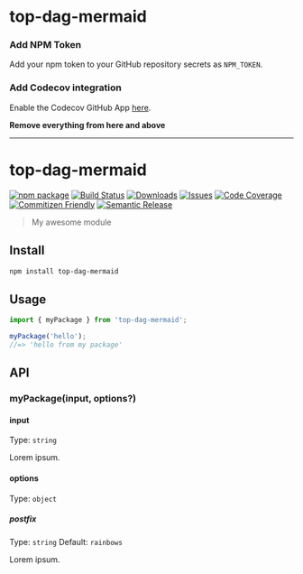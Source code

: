 # top-dag-mermaid

### Add NPM Token

Add your npm token to your GitHub repository secrets as `NPM_TOKEN`.

### Add Codecov integration

Enable the Codecov GitHub App [here](https://github.com/apps/codecov).

**Remove everything from here and above**

---

# top-dag-mermaid

[![npm package][npm-img]][npm-url]
[![Build Status][build-img]][build-url]
[![Downloads][downloads-img]][downloads-url]
[![Issues][issues-img]][issues-url]
[![Code Coverage][codecov-img]][codecov-url]
[![Commitizen Friendly][commitizen-img]][commitizen-url]
[![Semantic Release][semantic-release-img]][semantic-release-url]

> My awesome module

## Install

```bash
npm install top-dag-mermaid
```

## Usage

```ts
import { myPackage } from 'top-dag-mermaid';

myPackage('hello');
//=> 'hello from my package'
```

## API

### myPackage(input, options?)

#### input

Type: `string`

Lorem ipsum.

#### options

Type: `object`

##### postfix

Type: `string`
Default: `rainbows`

Lorem ipsum.

[build-img]:https://github.com/stevenwbass/top-dag-mermaid/actions/workflows/release.yml/badge.svg
[build-url]:https://github.com/stevenwbass/top-dag-mermaid/actions/workflows/release.yml
[downloads-img]:https://img.shields.io/npm/dt/top-dag-mermaid
[downloads-url]:https://www.npmtrends.com/top-dag-mermaid
[npm-img]:https://img.shields.io/npm/v/top-dag-mermaid
[npm-url]:https://www.npmjs.com/package/top-dag-mermaid
[issues-img]:https://img.shields.io/github/issues/stevenwbass/top-dag-mermaid
[issues-url]:https://github.com/stevenwbass/top-dag-mermaid/issues
[codecov-img]:https://codecov.io/gh/stevenwbass/top-dag-mermaid/branch/main/graph/badge.svg
[codecov-url]:https://codecov.io/gh/stevenwbass/top-dag-mermaid
[semantic-release-img]:https://img.shields.io/badge/%20%20%F0%9F%93%A6%F0%9F%9A%80-semantic--release-e10079.svg
[semantic-release-url]:https://github.com/semantic-release/semantic-release
[commitizen-img]:https://img.shields.io/badge/commitizen-friendly-brightgreen.svg
[commitizen-url]:http://commitizen.github.io/cz-cli/

